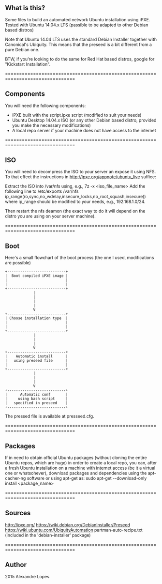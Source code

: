 ## What is this?

Some files to build an automated network Ubuntu installation using iPXE.
Tested with Ubuntu 14.04.x LTS
(passible to be adapted to other Debian based distros)

Note that Ubuntu 14.04 LTS uses the standard Debian Installer together
with Canonical's Ubiquity. This means that the preseed is a bit
different from a pure Debian one.

BTW, if you're looking to do the same for Red Hat based distros, google for 
"Kickstart Installation".

===============================================================================
## Components

You will need the following components:

* iPXE built with the script.ipxe script (modified to suit your needs)
* Ubuntu Desktop 14.04.x ISO (or any other Debian based distro, provided you 
                              make the necessary modifications)
* A local repo server if your machine does not have access to the internet

===============================================================================
## ISO

You will need to decompress the ISO to your server an expose it using NFS.
To that effect the instructions in <http://ipxe.org/appnote/ubuntu_live>
suffice:

Extract the ISO into /var/nfs using, e.g., 7z -x <iso_file_name>
Add the following line to /etc/exports
 /var/nfs ip_range(ro,sync,no_wdelay,insecure_locks,no_root_squash,insecure))
where ip_range should be modified to your needs, e.g., 192.168.1.0/24.

Then restart the nfs deamon (the exact way to do it will depend on the distro
                             you are using on your server machine).

===============================================================================
## Boot

Here's a small flowchart of the boot process
(the one I used, modifications are possible)

    +---------------------------+
    |  Boot compiled iPXE image |
    |                           | 
    |                           | 
    +---------------------------+
                 |
                 |
                 |
                 |
                 V
    +---------------------------+
    | Choose installation type  |
    |                           | 
    |                           | 
    +---------------------------+
                 |
                 |
                 |
                 V 
    +---------------------------+
    |    Automatic install      |
    |   using preseed file      |
    |                           |
    +---------------------------+
                 |
                 |
                 |
                 V 
    +---------------------------+
    |      Automatic conf       |
    |     using bash script     |
    |   specified in preseed    |
    +---------------------------+
    
The pressed file is available at presseed.cfg.

===============================================================================
## Packages

If in need to obtain official Ubuntu packages (without cloning the entire
Ubuntu repos, which are huge) in order to create a local repo, you can, 
after a fresh Ubuntu installation on a machine with internet access 
(be it a virtual one or whatsohever), download packages and dependencies 
using the apt-cacher-ng software or using apt-get as:
    sudo apt-get --download-only install <package_name>

===============================================================================
## Sources

<http://ipxe.org/>
<https://wiki.debian.org/DebianInstaller/Preseed>
<https://wiki.ubuntu.com/UbiquityAutomation>
partman-auto-recipe.txt (included in the 'debian-installer' package)

===============================================================================
## Author

2015 Alexandre Lopes
